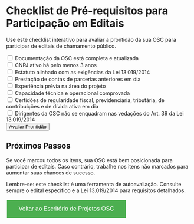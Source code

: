 # Checklist de Pré-requisitos para Participação em Editais

Use este checklist interativo para avaliar a prontidão da sua OSC para participar de editais de chamamento público.

<form id="prereq-checklist">
  <label>
    <input type="checkbox" name="docs"> Documentação da OSC está completa e atualizada
  </label><br>
  <label>
    <input type="checkbox" name="cnpj"> CNPJ ativo há pelo menos 3 anos
  </label><br>
  <label>
    <input type="checkbox" name="estatuto"> Estatuto alinhado com as exigências da Lei 13.019/2014
  </label><br>
  <label>
    <input type="checkbox" name="contas"> Prestação de contas de parcerias anteriores em dia
  </label><br>
  <label>
    <input type="checkbox" name="experiencia"> Experiência prévia na área do projeto
  </label><br>
  <label>
    <input type="checkbox" name="capacidade"> Capacidade técnica e operacional comprovada
  </label><br>
  <label>
    <input type="checkbox" name="regularidade"> Certidões de regularidade fiscal, previdenciária, tributária, de contribuições e de dívida ativa em dia
  </label><br>
  <label>
    <input type="checkbox" name="dirigentes"> Dirigentes da OSC não se enquadram nas vedações do Art. 39 da Lei 13.019/2014
  </label><br>
  <button type="button" onclick="avaliarProntidao()">Avaliar Prontidão</button>
</form>

<p id="resultado-avaliacao"></p>

<script>
function avaliarProntidao() {
  const form = document.getElementById('prereq-checklist');
  const total = form.querySelectorAll('input[type="checkbox"]').length;
  const checked = form.querySelectorAll('input[type="checkbox"]:checked').length;
  const percentual = (checked / total) * 100;
  
  let mensagem = `Sua prontidão: ${percentual.toFixed(2)}%\n`;
  if (percentual === 100) {
    mensagem += "Parabéns! Você está pronto para participar do edital.";
  } else if (percentual >= 80) {
    mensagem += "Você está quase lá! Revise os itens pendentes.";
  } else {
    mensagem += "Ainda há trabalho a fazer. Foque nos itens não marcados.";
  }
  
  document.getElementById('resultado-avaliacao').innerText = mensagem;
}
</script>

## Próximos Passos

Se você marcou todos os itens, sua OSC está bem posicionada para participar de editais. Caso contrário, trabalhe nos itens não marcados para aumentar suas chances de sucesso.

Lembre-se: este checklist é uma ferramenta de autoavaliação. Consulte sempre o edital específico e a Lei 13.019/2014 para requisitos detalhados.

[<button style="background-color: #4CAF50; border: none; color: white; padding: 15px 32px; text-align: center; text-decoration: none; display: inline-block; font-size: 16px; margin: 4px 2px; cursor: pointer;">Voltar ao Escritório de Projetos OSC</button>](../)
